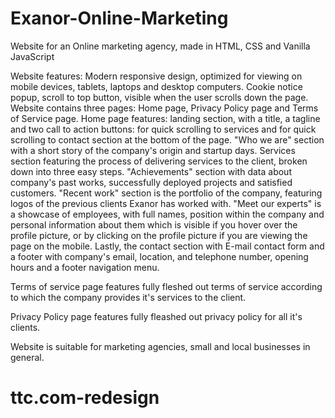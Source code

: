 # Exanor-Online-Marketing
Website for an Online marketing agency, made in HTML, CSS and Vanilla JavaScript

Website features: 
Modern responsive design, optimized for viewing on mobile devices, tablets, laptops and desktop computers. 
Cookie notice popup, scroll to top button, visible when the user scrolls down the page. 
Website contains three pages: Home page, Privacy Policy page and Terms of Service page. 
Home page features: landing section, with a title, a tagline and two call to action buttons: for quick scrolling to services and for quick scrolling to contact section at the bottom of the page. "Who we are" section with a short story of the company's origin and startup days. Services section featuring the process of delivering services to the client, broken down into three easy steps. "Achievements" section with data about company's past works, successfully deployed projects and satisfied customers. "Recent work" section is the portfolio of the company, featuring logos of the previous clients Exanor has worked with. "Meet our experts" is a showcase of employees, with full names, position within the company and personal information about them which is visible if you hover over the profile picture, or by clicking on the profile picture if you are viewing the page on the mobile. Lastly, the contact section with E-mail contact form and a footer with company's email, location, and telephone number, opening hours and a footer navigation menu. 

Terms of service page features fully fleshed out terms of service according to which the company provides it's services to the client.

Privacy Policy page features fully fleashed out privacy policy for all it's clients. 


Website is suitable for marketing agencies, small and local businesses in general.
# ttc.com-redesign
